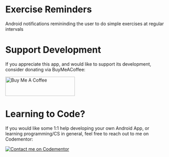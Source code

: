 # Exercise Reminders
Android notifications remininding the user to do simple exercises at regular intervals

# Support Development

If you appreciate this app, and would like to support its development, consider
donating via BuyMeACoffee:

<a href="https://www.buymeacoffee.com/crogers" target="_blank"><img src="https://cdn.buymeacoffee.com/buttons/v2/default-yellow.png" alt="Buy Me A Coffee" style="height: 60px !important;width: 217px !important;" ></a>


# Learning to Code?

If you would like some 1:1 help developing your own Android App, or learning programming/CS
in general, feel free to reach out to me on Codementor:

[![Contact me on Codementor](https://www.codementor.io/m-badges/crogers/find-me-on-cm-b.svg)](https://www.codementor.io/@crogers?refer=badge)
